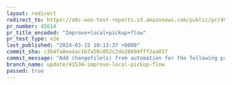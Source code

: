 ```yaml
---
layout: redirect
redirect_to: https://a8c-woo-test-reports.s3.amazonaws.com/public/pr/45614/e2e/index.html
pr_number: 45614
pr_title_encoded: "Improve+local+pickup+flow"
pr_test_type: e2e
last_published: "2024-03-15 10:13:37 +0000"
commit_sha: c3b4fa8ee4ac1b7a50c052c2de28894fff2aa037
commit_message: "Add changefile(s) from automation for the following project(s): wooco…"
branch_name: update/41534-improve-local-pickup-flow
passed: true
---
```

